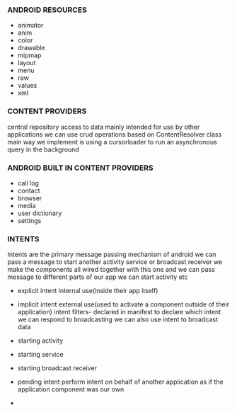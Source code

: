 ### ANDROID RESOURCES
- animator
- anim
- color
- drawable
- mipmap
- layout
- menu
- raw
- values
- xml


### CONTENT PROVIDERS
central repository access to data mainly intended for use by other applications we can use crud operations based on ContentResolver class main way we implement is using a cursorloader to run an asynchronous query in the background 

### ANDROID BUILT IN CONTENT PROVIDERS
- call log
- contact
- browser
- media
- user dictionary
- settings

### INTENTS
Intents are the primary message passing mechanism of android we can pass a message to start another activity service or broadcast receiver we make the components all wired together with this one and we can pass message to different parts of our app we can start activity etc
- explicit intent  internal use(inside their app itself)
- implicit intent external use(used to activate a component outside of their application)
intent filters- declared in manifest to declare which intent we can respond to
broadcasting we can also use intent to broadcast data

- starting activity
- starting service
- starting broadcast receiver

- pending intent perform intent on behalf of another application as if the application component was our own 
- 

